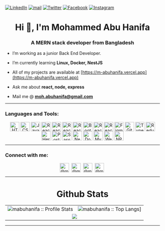 [![LinkedIn][linkedin-shield]][linkedin-url]
[![mail][mail-shield]][mail-url]
[![Twitter][twitter-shield]][twitter-url]
[![Facebook][facebook-shield]][facebook-url]
[![Instagram][instagram-shield]][instagram-url]

<h1 align="center">Hi 👋, I'm Mohammed Abu Hanifa</h1>
<h3 align="center">A MERN stack developer from Bangladesh</h3>

-  I’m working as a junior Back End Developer.

-  I’m currently learning **Linux, Docker, NestJS**

-  All of my projects are available at [https://m-abuhanifa.vercel.app](https://m-abuhanifa.vercel.app)

-  Ask me about **react, node, express**

-  Mail me @ **moh.abuhanifa@gmail.com**

---

<h3 align="left">Languages and Tools:</h3>
<div align="center">
<!-- ------------------HTML--------------- -->
<img align="center" src="https://www.svgrepo.com/show/373669/html.svg" alt="HTML" height="30" width="30" />
<!-- ------------------CSS--------------- -->
<img align="center" src="https://www.svgrepo.com/show/373535/css.svg" alt="CSS" height="30" width="30" />
<!-- ------------------JavaScript--------------- -->
<img align="center" src="https://www.svgrepo.com/show/355081/js.svg" alt="JavaScript" height="30" width="30" />
<!-- ------------------React--------------- -->
<img align="center" src="https://www.svgrepo.com/show/354259/react.svg" alt="React" height="30" width="30" />
<!-- ------------------Node--------------- -->
<img align="center" src="https://www.svgrepo.com/show/355140/node.svg" alt="React" height="30" width="30" />
<!-- ------------------Express--------------- -->
<img align="center" src="https://i.ibb.co/VqC33vm/Opera-Snapshot-2022-11-18-231315-expressjs-com.png" alt="React" height="30" width="30" />
<!-- ------------------MONGODB--------------- -->
<img align="center" src="https://www.svgrepo.com/show/373845/mongo.svg" alt="React" height="30" width="30" />
<!-- ------------------Bootstrap--------------- -->
<img align="center" src="https://uxwing.com/wp-content/themes/uxwing/download/brands-and-social-media/bootstrap-5-logo-icon.svg" alt="Bootstrap" height="30" width="30" />
<!-- ------------------Tailwind--------------- -->
<img align="center" src="https://www.svgrepo.com/show/354431/tailwindcss-icon.svg" alt="React" height="30" width="30" />
<!-- ------------------FireBase--------------- -->
<img align="center" src="https://www.svgrepo.com/show/353735/firebase.svg" alt="React" height="30" width="30" />
<!-- ------------------Figma--------------- -->
<img align="center" src="https://www.svgrepo.com/show/353733/figma.svg" alt="Figma" height="30" width="30" />
<!-- ------------------Git--------------- -->
<img align="center" src="https://www.svgrepo.com/show/353782/git-icon.svg" alt="Git" height="30" width="30" />

<!-- ------------------TypeScript--------------- -->
<img align="center" src="https://www.svgrepo.com/show/303600/typescript-logo.svg" alt="TypeScript" height="30" width="30" />
<!-- ----------------Redux----------------- -->
<img align="center" src="https://www.svgrepo.com/show/354274/redux.svg" alt="Redux" height="30" width="30" />
<!-- ------------------Heroku--------------- -->
<img align="center" src="https://www.svgrepo.com/show/349404/heroku.svg" alt="Heroku" height="30" width="30" />
<!-- ------------------Postman--------------- -->
<img align="center" src="https://www.svgrepo.com/show/354202/postman-icon.svg" alt="Postman" height="30" width="30" />
<!-- ------------------Sass--------------- -->
<img align="center" src="https://www.svgrepo.com/show/354310/sass.svg" alt="Sass" height="30" width="30" />
<!-- ------------------Next Js--------------- -->
<img align="center" src="https://encrypted-tbn0.gstatic.com/images?q=tbn:ANd9GcR2Y0uHbCNCw05pPd9Kw9AA7I3kA4I6ZW1E5YeYaeB4Acz0W02-YJzEQiEt81w-3sFT2aE&usqp=CAU" alt="Next" height="30" width="30" />
<!-- ----------------Docker----------------- -->
<img align="center" src="https://www.svgrepo.com/show/349342/docker.svg" alt="Docker" height="30" width="30" />
<!-- ------------------MySQL--------------- -->
<img align="center" src="https://uxwing.com/wp-content/themes/uxwing/download/brands-and-social-media/mysql-icon.svg" alt="MySQL" height="30" width="30" />
<!-- ------------------Webpack--------------- -->
<img align="center" src="https://www.svgrepo.com/show/354552/webpack.svg" alt="Webpack" height="30" width="30" />
<!-- ------------------NPM--------------- -->
<img align="center" src="https://www.svgrepo.com/show/373933/npm.svg" alt="NPM" height="30" width="30" />
<!-- ------------------NGiNX--------------- -->
<!-- <img align="center" src="https://www.svgrepo.com/show/303554/nginx-logo.svg" alt="NGiNX" height="30" width="30" /> -->
</div>

---

<h3 align="left">Connect with me:</h3>
<div align="center">
<a href="https://www.linkedin.com/in/mohammed-abu-hanifa-4611b515b/" target="blank"><img align="center" src="https://www.svgrepo.com/show/157006/linkedin.svg" alt="@mohabuhanifa" height="30" width="30" /></a>&nbsp;
<a href="https://twitter.com/@mohabuhanifa" target="blank"><img align="center" src="https://raw.githubusercontent.com/rahuldkjain/github-profile-readme-generator/master/src/images/icons/Social/twitter.svg" alt="@mohabuhanifa" height="30" width="30" /></a>&nbsp;
<a href="https://facebook.com/shourov.hanifa" target="blank"><img align="center" src="https://www.svgrepo.com/show/111203/facebook.svg" alt="@mohabuhanifa" height="30" width="30" /></a>&nbsp;
<a href="https://www.instagram.com/shourovahmd" target="blank"><img align="center" src="https://www.svgrepo.com/show/157806/instagram.svg" alt="@mohabuhanifa" height="30" width="30" /></a>&nbsp;
</div>
<!---
mabuhanifa/mabuhanifa is a ✨ special ✨ repository because its `README.md` (this file) appears on your GitHub profile.
You can click the Preview link to take a look at your changes.
--->
<!-- MARKDOWN LINKS & IMAGES -->

---

<p align="center">
   <table>
   <h1 align="center">Github Stats</h1>
       <tr>
       <td><img alt="mabuhanifa :: Profile Stats" src="https://github-readme-stats.vercel.app/api?username=mabuhanifa&theme=black-white&amp;show_icons=true&amp;count_private=true&amp;hide_border=true" /></td>
       <td><img alt="mabuhanifa :: Top Langs]" src="https://github-readme-stats.vercel.app/api/top-langs/?username=mabuhanifa&langs_count=14&theme=black-white&layout=compact&hide=html"> </td>
     </tr>
     <tr>
        <td colspan="2" align="center"><img  align="center" src="https://github-readme-streak-stats.herokuapp.com?user=mabuhanifa&theme=black-white&hide_border=true"></td>
     </tr>
   </table>
</p>

---

<!-- [<img src='https://cdn.jsdelivr.net/npm/simple-icons@3.0.1/icons/github.svg' alt='github' height='40'>](https://github.com/mabuhanifa)

[![Top Langs](https://github-readme-stats.vercel.app/api/top-langs/?username=mabuhanifa)](https://github.com/anuraghazra/github-readme-stats)

![GitHub stats](https://github-readme-stats.vercel.app/api?username=mabuhanifa&show_icons=true) -->

<!-- ![GitHub Activity Graph](https://activity-graph.herokuapp.com/graph?username=mabuhanifa) -->

<!-- ![GitHub metrics](https://metrics.lecoq.io/mabuhanifa)

![GitHub streak stats](https://github-readme-streak-stats.herokuapp.com/?user=mabuhanifa) -->

[facebook-url]: https://facebook.com/shourov.hanifa
[facebook-shield]: https://img.shields.io/badge/-Facebook-black.svg?style=flat-square&logo=facebook&color=555&logoColor=white
[linkedin-shield]: https://img.shields.io/badge/-LinkedIn-black.svg?style=flat-square&logo=linkedin&colorB=555
[linkedin-url]: https://www.linkedin.com/in/mohammed-abu-hanifa-4611b515b/
[mail-shield]: https://img.shields.io/badge/%F0%9F%93%A7%20Email-moh.abuhanifa@gmail.com-lightgray
[mail-url]: mailto:moh.abuhanifa@gmail.com
[instagram-shield]: https://img.shields.io/badge/-Instagram-black.svg?style=flat-square&logo=instagram&color=555&logoColor=white
[instagram-url]: https://www.instagram.com/shourovahmd/
[twitter-url]: https://twitter.com/mohabuhanifa
[twitter-shield]: https://img.shields.io/badge/-Twitter-black.svg?style=flat-square&logo=twitter&colorB=555
